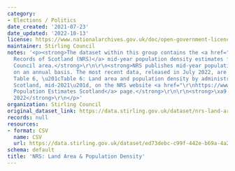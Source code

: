 ```yaml
---
category:
- Elections / Politics
date_created: '2021-07-23'
date_updated: '2022-10-13'
license: https://www.nationalarchives.gov.uk/doc/open-government-licence/version/3/
maintainer: Stirling Council
notes: '<p><strong>The dataset within this group contains the <a href="https://www.nrscotland.gov.uk/">National
  Records of Scotland (NRS)</a> mid-year population density estimates for the Stirling
  Council area.</strong>\r\n\r\n<strong>NRS publishes mid-year population estimates
  on an annual basis. The most recent data, released in July 2022, are sourced from
  Table 6, \u201cTable 6: Land area and population density by administrative area,
  Scotland, mid-2021\u201d, on the NRS website <a href="\r\nhttps://www.nrscotland.gov.uk/statistics-and-data/statistics/statistics-by-theme/population/population-estimates/mid-year-population-estimates/mid-2021">Mid-2021
  Population Estimates Scotland</a> page.</strong>\r\n\r\n<strong>\xa9 Crown Copyright
  2022</strong>\r\n</p>'
organization: Stirling Council
original_dataset_link: https://data.stirling.gov.uk/dataset/nrs-land-area-and-population-density
records: null
resources:
- format: CSV
  name: CSV
  url: https://data.stirling.gov.uk/dataset/ed73debc-c99f-442e-b69a-4a288235bf2f/resource/8d8e7c94-701e-4f38-9346-f5b0bf25d121/download/20220718-stirling-nrs-land-area-population-density-estimates-2000-to-2021.csv
schema: default
title: 'NRS: Land Area & Population Density'
---
```

